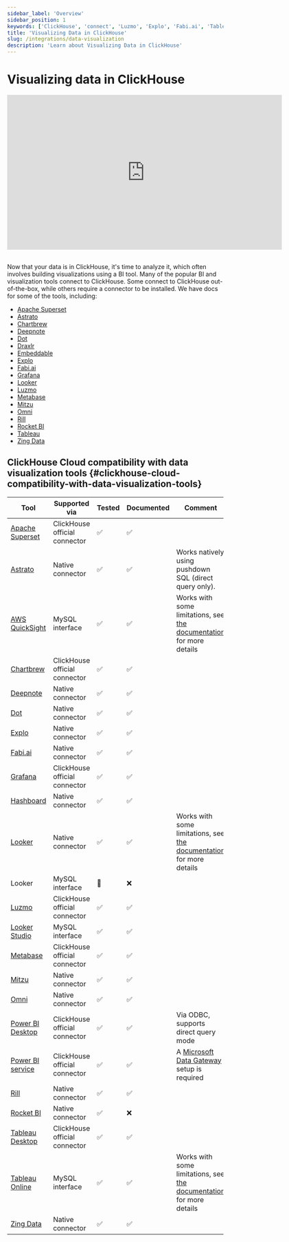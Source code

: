 ```yaml
---
sidebar_label: 'Overview'
sidebar_position: 1
keywords: ['ClickHouse', 'connect', 'Luzmo', 'Explo', 'Fabi.ai', 'Tableau', 'Grafana', 'Metabase', 'Mitzu', 'superset', 'Deepnote', 'Draxlr', 'RocketBI', 'Omni', 'bi', 'visualization', 'tool']
title: 'Visualizing Data in ClickHouse'
slug: /integrations/data-visualization
description: 'Learn about Visualizing Data in ClickHouse'
---
```


# Visualizing data in ClickHouse

<div class='vimeo-container'>
<iframe
   src="https://player.vimeo.com/video/754460217?h=3dcae2e1ca"
   width="640"
   height="360"
   frameborder="0"
   allow="autoplay; fullscreen; picture-in-picture"
   allowfullscreen>
</iframe>
</div>

<br/>

Now that your data is in ClickHouse, it's time to analyze it, which often involves building visualizations using a BI tool. Many of the popular BI and visualization tools connect to ClickHouse. Some connect to ClickHouse out-of-the-box, while others require a connector to be installed. We have docs for some of the tools, including:

- [Apache Superset](./superset-and-clickhouse.md)
- [Astrato](./astrato-and-clickhouse.md)
- [Chartbrew](./chartbrew-and-clickhouse.md)
- [Deepnote](./deepnote.md)
- [Dot](./dot-and-clickhouse.md)
- [Draxlr](./draxlr-and-clickhouse.md)
- [Embeddable](./embeddable-and-clickhouse.md)
- [Explo](./explo-and-clickhouse.md)
- [Fabi.ai](./fabi-and-clickhouse.md)
- [Grafana](./grafana/index.md)
- [Looker](./looker-and-clickhouse.md)
- [Luzmo](./luzmo-and-clickhouse.md)
- [Metabase](./metabase-and-clickhouse.md)
- [Mitzu](./mitzu-and-clickhouse.md)
- [Omni](./omni-and-clickhouse.md)
- [Rill](https://docs.rilldata.com/reference/olap-engines/clickhouse)
- [Rocket BI](./rocketbi-and-clickhouse.md)
- [Tableau](./tableau/tableau-and-clickhouse.md)
- [Zing Data](./zingdata-and-clickhouse.md)

## ClickHouse Cloud compatibility with data visualization tools {#clickhouse-cloud-compatibility-with-data-visualization-tools}

| Tool                                                                    | Supported via                 | Tested | Documented | Comment                                                                                                                                 |
|-------------------------------------------------------------------------|-------------------------------|--------|------------|-----------------------------------------------------------------------------------------------------------------------------------------|
| [Apache Superset](./superset-and-clickhouse.md)      | ClickHouse official connector | ✅      | ✅          |                                                                                                                                         |
| [Astrato](./astrato-and-clickhouse.md)      | Native connector | ✅      | ✅          | Works natively using pushdown SQL (direct query only). |
| [AWS QuickSight](./quicksight-and-clickhouse.md)     | MySQL interface               | ✅      | ✅          | Works with some limitations, see [the documentation](./quicksight-and-clickhouse.md) for more details                |
| [Chartbrew](./chartbrew-and-clickhouse.md)           | ClickHouse official connector              | ✅      | ✅          |                                                                                                                                         |
| [Deepnote](./deepnote.md)                            | Native connector              | ✅      | ✅          |                                                                                                                                         |
| [Dot](./dot-and-clickhouse.md)                            | Native connector              | ✅      | ✅          |                                                                                                                                         |
| [Explo](./explo-and-clickhouse.md)                   | Native connector              | ✅      | ✅          |                                                                                                                                         |
| [Fabi.ai](./fabi-and-clickhouse.md)                  | Native connector              | ✅      | ✅          |                                                                                                                                         |
| [Grafana](./grafana/index.md)                        | ClickHouse official connector | ✅      | ✅          |                                                                                                                                         |
| [Hashboard](./hashboard-and-clickhouse.md)           | Native connector              | ✅      | ✅          |                                                                                                                                         |
| [Looker](./looker-and-clickhouse.md)                 | Native connector              | ✅      | ✅          | Works with some limitations, see [the documentation](./looker-and-clickhouse.md) for more details                    |
| Looker                                                                  | MySQL interface               | 🚧     | ❌          |                                                                                                                                         |
| [Luzmo](./luzmo-and-clickhouse.md)                   | ClickHouse official connector | ✅      | ✅          |                                                                                                                                         |
| [Looker Studio](./looker-studio-and-clickhouse.md)   | MySQL interface               | ✅      | ✅          |                                                                                                                                         |
| [Metabase](./metabase-and-clickhouse.md)             | ClickHouse official connector | ✅      | ✅          |                                                                                                        
| [Mitzu](./mitzu-and-clickhouse.md)                   |  Native connector | ✅      | ✅          |                                                                                                                                         |
| [Omni](./omni-and-clickhouse.md)                     | Native connector              | ✅      | ✅          |                                                                                                                                         |
| [Power BI Desktop](./powerbi-and-clickhouse.md)      | ClickHouse official connector | ✅      | ✅          | Via ODBC, supports direct query mode                                                                                                    |
| [Power BI service](/integrations/powerbi#power-bi-service)                                                    | ClickHouse official connector | ✅    | ✅          | A [Microsoft Data Gateway](https://learn.microsoft.com/en-us/power-bi/connect-data/service-gateway-custom-connectors) setup is required |
| [Rill](https://docs.rilldata.com/reference/olap-engines/clickhouse)     | Native connector              | ✅      | ✅          |        
| [Rocket BI](./rocketbi-and-clickhouse.md)            | Native connector              | ✅      | ❌          |                                                                                                                                         |
| [Tableau Desktop](./tableau/tableau-and-clickhouse.md)       | ClickHouse official connector | ✅      | ✅          |                                                                                                               |
| [Tableau Online](./tableau/tableau-online-and-clickhouse.md) | MySQL interface               | ✅      | ✅          | Works with some limitations, see [the documentation](./tableau/tableau-online-and-clickhouse.md) for more details            |
| [Zing Data](./zingdata-and-clickhouse.md)            | Native connector              | ✅      | ✅          |                                                                                                                                         |

